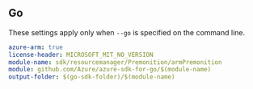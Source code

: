 ## Go

These settings apply only when `--go` is specified on the command line.

```yaml $(go) && $(track2)
azure-arm: true
license-header: MICROSOFT_MIT_NO_VERSION
module-name: sdk/resourcemanager/Premonition/armPremonition
module: github.com/Azure/azure-sdk-for-go/$(module-name)
output-folder: $(go-sdk-folder)/$(module-name)
```
